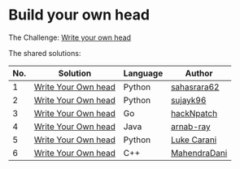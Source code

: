 # Build your own head

The Challenge: [Write your own head](https://codingchallenges.fyi/challenges/challenge-head/)

The shared solutions:

| No. | Solution | Language | Author |
|-----|----------|----------|--------|
| 1 | [Write Your Own head](https://github.com/sahasrara62/codingchallenges.fyi/tree/main/head_cc) | Python | [sahasrara62](https://github.com/sahasrara62) |
| 2 | [Write Your Own head](https://github.com/sujayk96/coding_challenges/tree/main/%2333) | Python | [sujayk96](https://github.com/sujayk96) |
| 3 | [Write Your Own head](https://github.com/Hack-N-Patch/CodingChallenges/tree/main/cchead) | Go | [hackNpatch](https://github.com/Hack-N-Patch/) |
| 4 | [Write Your Own head](https://github.com/arnab-ray/coding-challenges/tree/main/src/main/java/org/example/head_command) | Java | [arnab-ray](https://github.com/arnab-ray/) |
| 5 | [Write Your Own head](https://github.com/lwcarani/py-head) | Python | [Luke Carani](https://github.com/lwcarani) |
| 6 | [Write Your Own head](https://github.com/MahendraDani/head) | C++ | [MahendraDani](https://github.com/MahendraDani)

